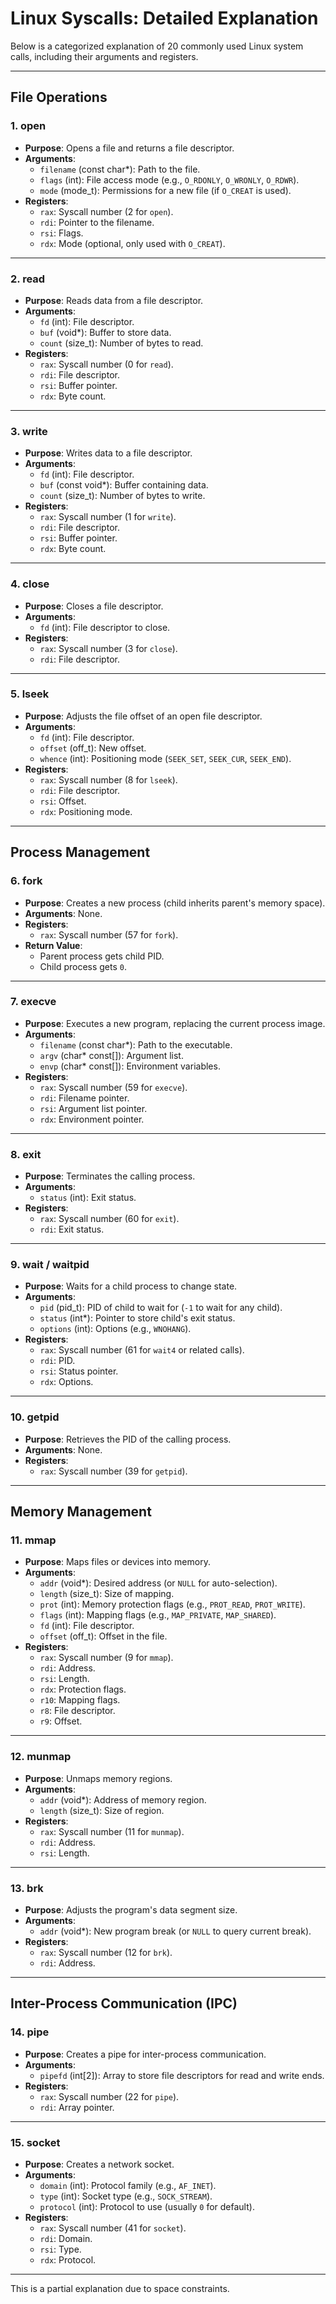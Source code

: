 # Linux Syscalls: Detailed Explanation

Below is a categorized explanation of 20 commonly used Linux system calls, including their arguments and registers.

---

## **File Operations**

### **1. open**
- **Purpose**: Opens a file and returns a file descriptor.
- **Arguments**:
  - `filename` (const char*): Path to the file.
  - `flags` (int): File access mode (e.g., `O_RDONLY`, `O_WRONLY`, `O_RDWR`).
  - `mode` (mode_t): Permissions for a new file (if `O_CREAT` is used).
- **Registers**:
  - `rax`: Syscall number (2 for `open`).
  - `rdi`: Pointer to the filename.
  - `rsi`: Flags.
  - `rdx`: Mode (optional, only used with `O_CREAT`).

---

### **2. read**
- **Purpose**: Reads data from a file descriptor.
- **Arguments**:
  - `fd` (int): File descriptor.
  - `buf` (void*): Buffer to store data.
  - `count` (size_t): Number of bytes to read.
- **Registers**:
  - `rax`: Syscall number (0 for `read`).
  - `rdi`: File descriptor.
  - `rsi`: Buffer pointer.
  - `rdx`: Byte count.

---

### **3. write**
- **Purpose**: Writes data to a file descriptor.
- **Arguments**:
  - `fd` (int): File descriptor.
  - `buf` (const void*): Buffer containing data.
  - `count` (size_t): Number of bytes to write.
- **Registers**:
  - `rax`: Syscall number (1 for `write`).
  - `rdi`: File descriptor.
  - `rsi`: Buffer pointer.
  - `rdx`: Byte count.

---

### **4. close**
- **Purpose**: Closes a file descriptor.
- **Arguments**:
  - `fd` (int): File descriptor to close.
- **Registers**:
  - `rax`: Syscall number (3 for `close`).
  - `rdi`: File descriptor.

---

### **5. lseek**
- **Purpose**: Adjusts the file offset of an open file descriptor.
- **Arguments**:
  - `fd` (int): File descriptor.
  - `offset` (off_t): New offset.
  - `whence` (int): Positioning mode (`SEEK_SET`, `SEEK_CUR`, `SEEK_END`).
- **Registers**:
  - `rax`: Syscall number (8 for `lseek`).
  - `rdi`: File descriptor.
  - `rsi`: Offset.
  - `rdx`: Positioning mode.

---

## **Process Management**

### **6. fork**
- **Purpose**: Creates a new process (child inherits parent's memory space).
- **Arguments**: None.
- **Registers**:
  - `rax`: Syscall number (57 for `fork`).
- **Return Value**:
  - Parent process gets child PID.
  - Child process gets `0`.

---

### **7. execve**
- **Purpose**: Executes a new program, replacing the current process image.
- **Arguments**:
  - `filename` (const char*): Path to the executable.
  - `argv` (char* const[]): Argument list.
  - `envp` (char* const[]): Environment variables.
- **Registers**:
  - `rax`: Syscall number (59 for `execve`).
  - `rdi`: Filename pointer.
  - `rsi`: Argument list pointer.
  - `rdx`: Environment pointer.

---

### **8. exit**
- **Purpose**: Terminates the calling process.
- **Arguments**:
  - `status` (int): Exit status.
- **Registers**:
  - `rax`: Syscall number (60 for `exit`).
  - `rdi`: Exit status.

---

### **9. wait** / **waitpid**
- **Purpose**: Waits for a child process to change state.
- **Arguments**:
  - `pid` (pid_t): PID of child to wait for (`-1` to wait for any child).
  - `status` (int*): Pointer to store child's exit status.
  - `options` (int): Options (e.g., `WNOHANG`).
- **Registers**:
  - `rax`: Syscall number (61 for `wait4` or related calls).
  - `rdi`: PID.
  - `rsi`: Status pointer.
  - `rdx`: Options.

---

### **10. getpid**
- **Purpose**: Retrieves the PID of the calling process.
- **Arguments**: None.
- **Registers**:
  - `rax`: Syscall number (39 for `getpid`).

---

## **Memory Management**

### **11. mmap**
- **Purpose**: Maps files or devices into memory.
- **Arguments**:
  - `addr` (void*): Desired address (or `NULL` for auto-selection).
  - `length` (size_t): Size of mapping.
  - `prot` (int): Memory protection flags (e.g., `PROT_READ`, `PROT_WRITE`).
  - `flags` (int): Mapping flags (e.g., `MAP_PRIVATE`, `MAP_SHARED`).
  - `fd` (int): File descriptor.
  - `offset` (off_t): Offset in the file.
- **Registers**:
  - `rax`: Syscall number (9 for `mmap`).
  - `rdi`: Address.
  - `rsi`: Length.
  - `rdx`: Protection flags.
  - `r10`: Mapping flags.
  - `r8`: File descriptor.
  - `r9`: Offset.

---

### **12. munmap**
- **Purpose**: Unmaps memory regions.
- **Arguments**:
  - `addr` (void*): Address of memory region.
  - `length` (size_t): Size of region.
- **Registers**:
  - `rax`: Syscall number (11 for `munmap`).
  - `rdi`: Address.
  - `rsi`: Length.

---

### **13. brk**
- **Purpose**: Adjusts the program's data segment size.
- **Arguments**:
  - `addr` (void*): New program break (or `NULL` to query current break).
- **Registers**:
  - `rax`: Syscall number (12 for `brk`).
  - `rdi`: Address.

---

## **Inter-Process Communication (IPC)**

### **14. pipe**
- **Purpose**: Creates a pipe for inter-process communication.
- **Arguments**:
  - `pipefd` (int[2]): Array to store file descriptors for read and write ends.
- **Registers**:
  - `rax`: Syscall number (22 for `pipe`).
  - `rdi`: Array pointer.

---

### **15. socket**
- **Purpose**: Creates a network socket.
- **Arguments**:
  - `domain` (int): Protocol family (e.g., `AF_INET`).
  - `type` (int): Socket type (e.g., `SOCK_STREAM`).
  - `protocol` (int): Protocol to use (usually `0` for default).
- **Registers**:
  - `rax`: Syscall number (41 for `socket`).
  - `rdi`: Domain.
  - `rsi`: Type.
  - `rdx`: Protocol.

---

This is a partial explanation due to space constraints.
